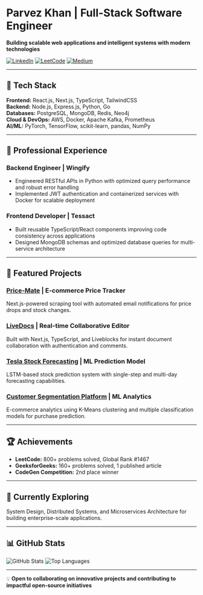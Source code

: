 # Parvez Khan | Full-Stack Software Engineer

**Building scalable web applications and intelligent systems with modern technologies**

[![LinkedIn](https://img.shields.io/badge/LinkedIn-0077B5?style=for-the-badge&logo=linkedin&logoColor=white)](https://www.linkedin.com/in/parvez-khan/)
[![LeetCode](https://img.shields.io/badge/LeetCode-FFA116?style=for-the-badge&logo=leetcode&logoColor=black)](https://leetcode.com/parvezkhan)
[![Medium](https://img.shields.io/badge/Medium-12100E?style=for-the-badge&logo=medium&logoColor=white)](https://medium.com/@parvez0khan)

---

## 🚀 Tech Stack

**Frontend:** React.js, Next.js, TypeScript, TailwindCSS  
**Backend:** Node.js, Express.js, Python, Go  
**Databases:** PostgreSQL, MongoDB, Redis, Neo4j  
**Cloud & DevOps:** AWS, Docker, Apache Kafka, Prometheus  
**AI/ML:** PyTorch, TensorFlow, scikit-learn, pandas, NumPy

---

## 💼 Professional Experience

### **Backend Engineer** | Wingify
- Engineered RESTful APIs in Python with optimized query performance and robust error handling
- Implemented JWT authentication and containerized services with Docker for scalable deployment

### **Frontend Developer** | Tessact  
- Built reusable TypeScript/React components improving code consistency across applications
- Designed MongoDB schemas and optimized database queries for multi-service architecture

---

## 🎯 Featured Projects

### [**Price-Mate**](https://github.com/Parvezkhan0/Price-Mate) | E-commerce Price Tracker
Next.js-powered scraping tool with automated email notifications for price drops and stock changes.

### [**LiveDocs**](https://github.com/Parvezkhan0/LiveDocs) | Real-time Collaborative Editor
Built with Next.js, TypeScript, and Liveblocks for instant document collaboration with authentication and comments.

### [**Tesla Stock Forecasting**](https://github.com/Parvezkhan0/Tesla-Stock-Forecasting-Using-LTSM) | ML Prediction Model
LSTM-based stock prediction system with single-step and multi-day forecasting capabilities.

### [**Customer Segmentation Platform**](https://github.com/Parvezkhan0/Customer-Segmentation-for-E-commerce) | ML Analytics
E-commerce analytics using K-Means clustering and multiple classification models for purchase prediction.

---

## 🏆 Achievements

- **LeetCode:** 800+ problems solved, Global Rank #1467
- **GeeksforGeeks:** 160+ problems solved, 1 published article  
- **CodeGen Competition:** 2nd place winner

---

## 🌱 Currently Exploring

System Design, Distributed Systems, and Microservices Architecture for building enterprise-scale applications.

---

## 📊 GitHub Stats

![GitHub Stats](https://github-readme-stats.vercel.app/api?username=Parvezkhan0&show_icons=true&theme=radical)
![Top Languages](https://github-readme-stats.vercel.app/api/top-langs/?username=Parvezkhan0&layout=compact&theme=radical)

---

💡 **Open to collaborating on innovative projects and contributing to impactful open-source initiatives**
